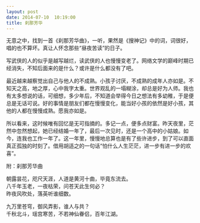 ```yaml
---
layout: post
date: 2014-07-10  10:19:00
title: 刹那芳华
---
```


<p>
无意之中，找到一首《刹那芳华曲》，一听，果然是《搜神记》中的词，词很好，唱的也不算坏。真让人怀念那些“昼夜苦读”的日子。

<!--more-->
写武侠的人的似乎是越写越烂，读武侠的人也慢慢变老了。网络文学的巅峰时期已经消失，不知后面来的是什么？或许是什么都没有了吧。

最近越来越察觉出自己与他人的不成熟。小孩子讨厌，不成熟的成年人亦如是。不知天之高，地之厚，心中我字太重。世界观乱的一塌糊涂，却总是好为人师。我也有太多想说的话，可细想，多少年后，不知道会举得今日之想法有多幼稚，于是便总是无话可说。好的事情是朋友们都在慢慢变化，能当好小孩的依然是好小孩，其他的人都在慢慢成熟。愿我亦如是。

所以看来，这时候唯有回忆是无可指摘的。多记一点，便多点财富。昨天夜里，茫然中忽然想起，她已经结婚一年了，最后一次见时，还是一个高中的小姑娘。如今，连我也工作一年了。这一年里，慢慢地总算也是有了些许进步，到了可以直面真正孤独的时刻了。借用胡适之的一句话“怕什么人生茫茫，进一步有进一步的欢喜”。

附：刹那芳华曲

朝露昙花，咫尺天涯，人道是黄河十曲，毕竟东流去。  
八千年玉老，一夜枯荣，问苍天此生何必？  
昨夜风吹处，落英听谁细数。

九万里苍穹，御风弄影，谁人与共？  
千秋北斗，瑶宫寒苦，不若神仙眷侣，百年江湖。

<p>
